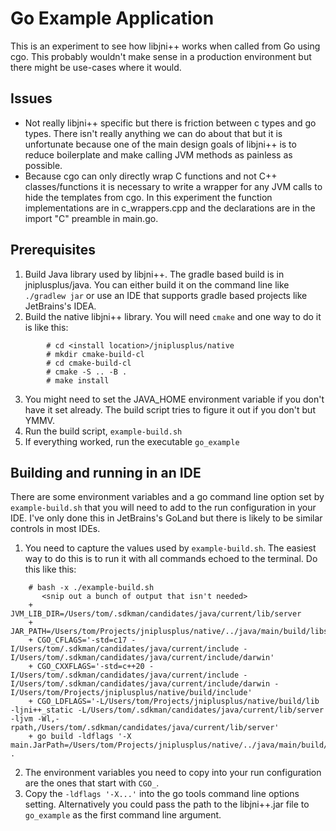 # Go Example Application

This is an experiment to see how libjni++ works when called from Go using cgo.  This
probably wouldn't make sense in a production environment but there might be use-cases
where it would.  

## Issues

* Not really libjni++ specific but there is friction between c types and go types.
  There isn't really anything we can do about that but it is unfortunate because one
  of the main design goals of libjni++ is to reduce boilerplate and make calling JVM 
  methods as painless as possible.
* Because cgo can only directly wrap C functions and not C++ classes/functions it is 
  necessary to write a wrapper for any JVM calls to hide the templates from cgo.  In
  this experiment the function implementations are in c_wrappers.cpp and the declarations
  are in the import "C" preamble in main.go.

## Prerequisites

1. Build Java library used by libjni++.  The gradle based build is in jniplusplus/java.
   You can either build it on the command line like `./gradlew jar` or use an IDE that
   supports gradle based projects like JetBrains's IDEA.
2. Build the native libjni++ library.  You will need `cmake` and one way to do it is
   like this:
```shell
        # cd <install location>/jniplusplus/native
        # mkdir cmake-build-cl
        # cd cmake-build-cl
        # cmake -S .. -B .
        # make install
```
3. You might need to set the JAVA_HOME environment variable if you don't have it set 
   already.  The build script tries to figure it out if you don't but YMMV.
4. Run the build script, `example-build.sh`
5. If everything worked, run the executable `go_example`

## Building and running in an IDE

There are some environment variables and a go command line option set by 
`example-build.sh` that you will need to add to the run configuration in your 
IDE.  I've only done this in JetBrains's GoLand but there is likely to be 
similar controls in most IDEs.

1. You need to capture the values used by `example-build.sh`.  The easiest way to 
   do this is to run it with all commands echoed to the terminal.  Do this like this:
```shell
    # bash -x ./example-build.sh
       <snip out a bunch of output that isn't needed>
    + JVM_LIB_DIR=/Users/tom/.sdkman/candidates/java/current/lib/server
    + JAR_PATH=/Users/tom/Projects/jniplusplus/native/../java/main/build/libs/libjni++.jar
    + CGO_CFLAGS='-std=c17 -I/Users/tom/.sdkman/candidates/java/current/include -I/Users/tom/.sdkman/candidates/java/current/include/darwin'
    + CGO_CXXFLAGS='-std=c++20 -I/Users/tom/.sdkman/candidates/java/current/include -I/Users/tom/.sdkman/candidates/java/current/include/darwin -I/Users/tom/Projects/jniplusplus/native/build/include'
    + CGO_LDFLAGS='-L/Users/tom/Projects/jniplusplus/native/build/lib -ljni++_static -L/Users/tom/.sdkman/candidates/java/current/lib/server -ljvm -Wl,-rpath,/Users/tom/.sdkman/candidates/java/current/lib/server'
    + go build -ldflags '-X main.JarPath=/Users/tom/Projects/jniplusplus/native/../java/main/build/libs/libjni++.jar' .
```
2. The environment  variables you need to copy into your run configuration are the ones that 
   start with `CGO_`.
3. Copy the `-ldflags '-X...'` into the go tools command line options setting.  Alternatively
   you could pass the path to the libjni++.jar file to `go_example` as the first command line 
   argument.
